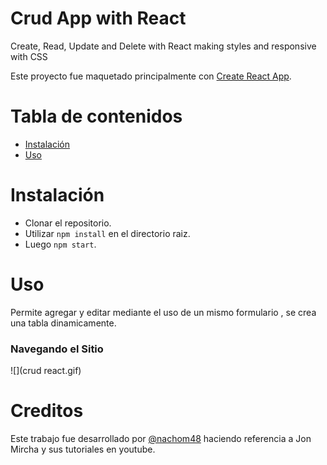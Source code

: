 # Crud App with React

Create, Read, Update and Delete with React making styles and responsive with CSS 




Este proyecto fue maquetado principalmente con [Create React App](https://github.com/facebook/create-react-app). 

# Tabla de contenidos

- [Instalación](#Instalación)
- [Uso](#Uso)


# Instalación 

- Clonar el repositorio.
- Utilizar `npm install` en el directorio raiz.
- Luego `npm start`.



# Uso
Permite agregar y editar mediante el uso de un mismo formulario , se crea una tabla dinamicamente.


### Navegando el Sitio

![](crud react.gif)

# Creditos

Este trabajo fue desarrollado por [@nachom48](https://github.com/nachom48) haciendo referencia a Jon Mircha y sus tutoriales en youtube.
